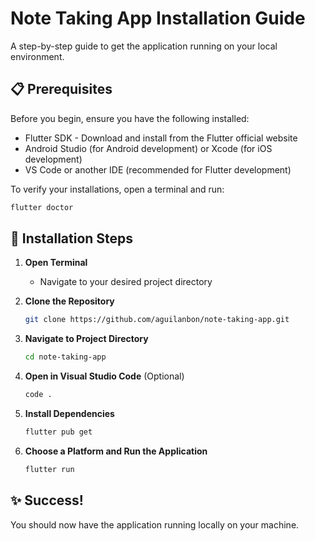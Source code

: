 # Note Taking App Installation Guide

A step-by-step guide to get the application running on your local environment.

## 📋 Prerequisites

Before you begin, ensure you have the following installed:

- Flutter SDK - Download and install from the Flutter official website
- Android Studio (for Android development) or Xcode (for iOS development)
- VS Code or another IDE (recommended for Flutter development)

To verify your installations, open a terminal and run:
```bash
flutter doctor
```

## 🚀 Installation Steps

1. **Open Terminal**
   - Navigate to your desired project directory

2. **Clone the Repository**
   ```bash
   git clone https://github.com/aguilanbon/note-taking-app.git
   ```

3. **Navigate to Project Directory**
   ```bash
   cd note-taking-app
   ```

4. **Open in Visual Studio Code** (Optional)
   ```bash
   code .
   ```

5. **Install Dependencies**
   ```bash
   flutter pub get
   ```

6. **Choose a Platform and Run the Application**
   ```bash
   flutter run
   ```

## ✨ Success!

You should now have the application running locally on your machine.
